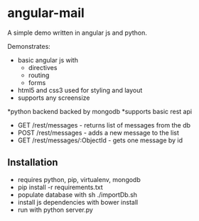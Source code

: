 angular-mail
============

A simple demo written in angular js and python.

Demonstrates:
* basic angular js with
  * directives
  * routing
  * forms
* html5 and css3 used for styling and layout
* supports any screensize

*python backend backed by mongodb
*supports basic rest api
  * GET /rest/messages - returns list of messages from the db
  * POST /rest/messages - adds a new message to the list
  * GET /rest/messages/:ObjectId - gets one message by id

Installation
------------
* requires python, pip, virtualenv, mongodb
* pip install -r requirements.txt
* populate database with sh ./importDb.sh
* install js dependencies with bower install
* run with python server.py
